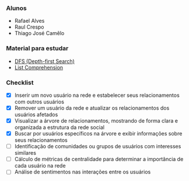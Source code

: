 ### Alunos
- Rafael Alves
- Raul Crespo
- Thiago José Camêlo

### Material para estudar
- [DFS (Depth-first Search)](https://en.wikipedia.org/wiki/Depth-first_search)
- [List Comprehension](https://www.w3schools.com/python/python_lists_comprehension.asp)

### Checklist
- [x] Inserir um novo usuário na rede e estabelecer seus relacionamentos com outros usuários
- [x] Remover um usuário da rede e atualizar os relacionamentos dos usuários afetados
- [x] Visualizar a árvore de relacionamentos, mostrando de forma clara e organizada a estrutura da
rede social
- [x] Buscar por usuários específicos na árvore e exibir informações sobre seus relacionamentos
- [ ] Identificação de comunidades ou grupos de usuários com interesses similares
- [ ] Cálculo de métricas de centralidade para determinar a importância de cada usuário na rede
- [ ] Análise de sentimentos nas interações entre os usuários
